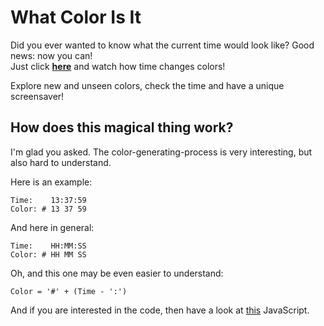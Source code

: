 # What Color Is It
Did you ever wanted to know what the current time would look like? Good news: now you can!  
Just click [**here**](https://marvinmenzerath.github.io/WhatColorIsIt/) and watch how time changes colors!

Explore new and unseen colors, check the time and have a unique screensaver!

## How does this magical thing work?
I'm glad you asked. The color-generating-process is very interesting, but also hard to understand.

Here is an example:
```
Time:    13:37:59
Color: # 13 37 59
```

And here in general:
```
Time:    HH:MM:SS
Color: # HH MM SS
```

Oh, and this one may be even easier to understand:
```
Color = '#' + (Time - ':')
```

And if you are interested in the code, then have a look at [this](https://github.com/MarvinMenzerath/WhatColorIsIt/blob/gh-pages/assets/script.js) JavaScript.
